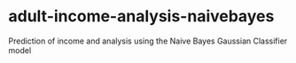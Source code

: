 # adult-income-analysis-naivebayes
Prediction of income and analysis using the Naive Bayes Gaussian Classifier model

